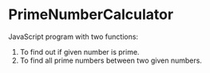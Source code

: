 PrimeNumberCalculator
=====================

JavaScript program with two functions:

1) To find out if given number is prime.
2) To find all prime numbers between two given numbers.
